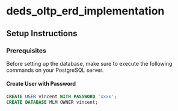 # deds_oltp_erd_implementation

## Setup Instructions

### Prerequisites

Before setting up the database, make sure to execute the following commands on your PostgreSQL server.

#### Create User with Password

```sql
CREATE USER vincent WITH PASSWORD 'xxxx';
CREATE DATABASE MLM OWNER vincent;
```